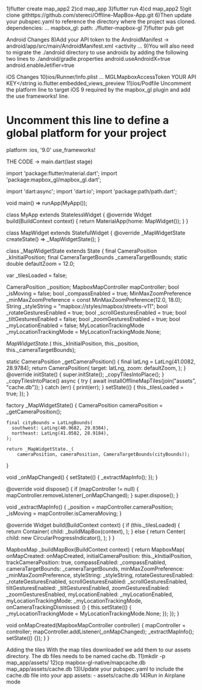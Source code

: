 1)flutter create map_app2
2)cd map_app
3)flutter run
4)cd map_app2
5)git clone githttps://github.com/stereci/Offline-MapBox-App.git
6)Then update your pubspec.yaml to reference the directory where the project was cloned.
dependencies:
  ...
  mapbox_gl:
    path: ./flutter-mapbox-gl
7)flutter pub get

Android Changes
8)Add your API token to the AndroidManifest -> android/app/src/main/AndroidManifest.xml
<application
    android:name="io.flutter.app.FlutterApplication"
    android:label="map_app"
    android:icon="@mipmap/ic_launcher">    <meta-data android:name="com.mapbox.token"
        android:value="YOUR API KEY" />    <activity
    ...
</application>
9)You will also need to migrate the ./android directory to use androidx by adding the following two lines to ./android/gradle.properties
android.useAndroidX=true
android.enableJetifier=true

iOS Changes
10)ios/Runner/Info.plist
<plist version="1.0">
<dict>
    ...
    <key>MGLMapboxAccessToken</key>
    <string>YOUR API KEY</string
    <key>io.flutter.embedded_views_preview</key>
    <true/>
</dict>
</plist>
11)ios/Podfile
Uncomment the platform line to target iOS 9 required by the mapbox_gl plugin and add the use frameworks! line.
# Uncomment this line to define a global platform for your project
platform :ios, '9.0'
use_frameworks!

THE CODE -> main.dart(last stage)

import 'package:flutter/material.dart';
import 'package:mapbox_gl/mapbox_gl.dart';

import 'dart:async';
import 'dart:io';
import 'package:path/path.dart';

void main() => runApp(MyApp());

class MyApp extends StatelessWidget {
  @override
  Widget build(BuildContext context) {
    return MaterialApp(home: MapWidget());
  }
}

class MapWidget extends StatefulWidget {
  @override
  _MapWidgetState createState() => _MapWidgetState();
}

class _MapWidgetState extends State<MapWidget> {
  final CameraPosition _kInitialPosition;
  final CameraTargetBounds _cameraTargetBounds;
  static double defaultZoom = 12.0;

  var _tilesLoaded = false;

  CameraPosition _position;
  MapboxMapController mapController;
  bool _isMoving = false;
  bool _compassEnabled = true;
  MinMaxZoomPreference _minMaxZoomPreference =
  const MinMaxZoomPreference(12.0, 18.0);
  String _styleString = "mapbox://styles/mapbox/streets-v11";
  bool _rotateGesturesEnabled = true;
  bool _scrollGesturesEnabled = true;
  bool _tiltGesturesEnabled = false;
  bool _zoomGesturesEnabled = true;
  bool _myLocationEnabled = false;
  MyLocationTrackingMode _myLocationTrackingMode = MyLocationTrackingMode.None;

  _MapWidgetState._(
      this._kInitialPosition, this._position, this._cameraTargetBounds);

  static CameraPosition _getCameraPosition() {
    final latLng = LatLng(41.0082, 28.9784);
    return CameraPosition(
      target: latLng,
      zoom: defaultZoom,
    );
  }
  @override
  initState() {
    super.initState();
    _copyTilesIntoPlace();
  }  _copyTilesIntoPlace() async {
    try {
      await installOfflineMapTiles(join("assets", "cache.db"));
    } catch (err) {
      print(err);
    }    setState(() {
      this._tilesLoaded = true;
    });
  }

  factory _MapWidgetState() {
    CameraPosition cameraPosition = _getCameraPosition();

    final cityBounds = LatLngBounds(
      southwest: LatLng(40.9682, 29.0384),
      northeast: LatLng(41.0582, 28.9184),
    );

    return _MapWidgetState._(
        cameraPosition, cameraPosition, CameraTargetBounds(cityBounds));
  }

  void _onMapChanged() {
    setState(() {
      _extractMapInfo();
    });
  }

  @override
  void dispose() {
    if (mapController != null) {
      mapController.removeListener(_onMapChanged);
    }
    super.dispose();
  }

  void _extractMapInfo() {
    _position = mapController.cameraPosition;
    _isMoving = mapController.isCameraMoving;
  }

  @override
  Widget build(BuildContext context) {
    if (this._tilesLoaded) {
      return Container(
        child: _buildMapBox(context),
      );
    } else {
      return Center(
        child: new CircularProgressIndicator(),
      );
    }
  }

  MapboxMap _buildMapBox(BuildContext context) {
    return MapboxMap(
        onMapCreated: onMapCreated,
        initialCameraPosition: this._kInitialPosition,
        trackCameraPosition: true,
        compassEnabled: _compassEnabled,
        cameraTargetBounds: _cameraTargetBounds,
        minMaxZoomPreference: _minMaxZoomPreference,
        styleString: _styleString,
        rotateGesturesEnabled: _rotateGesturesEnabled,
        scrollGesturesEnabled: _scrollGesturesEnabled,
        tiltGesturesEnabled: _tiltGesturesEnabled,
        zoomGesturesEnabled: _zoomGesturesEnabled,
        myLocationEnabled: _myLocationEnabled,
        myLocationTrackingMode: _myLocationTrackingMode,
        onCameraTrackingDismissed: () {
          this.setState(() {
            _myLocationTrackingMode = MyLocationTrackingMode.None;
          });
        });
  }

  void onMapCreated(MapboxMapController controller) {
    mapController = controller;
    mapController.addListener(_onMapChanged);
    _extractMapInfo();
    setState(() {});
  }
}

Adding the tiles
With the map tiles downloaded we add them to our assets directory. The db files needs to be named cache.db.
11)mkdir -p map_app/assets/
12)cp mapbox-gl-native/mapcache.db map_app/assets/cache.db
13)Update your pubspec.yaml to include the cache.db file into your app
assets:
    - assets/cache.db
14)Run in Airplane mode
